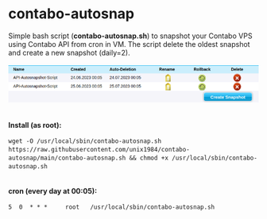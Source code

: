# contabo-autosnap
Simple bash script (**contabo-autosnap.sh**) to snapshot your Contabo VPS using Contabo API from cron in VM.
The script delete the oldest snapshot and create a new snapshot (daily=2).
<br/>
<br/>
![alt text](https://raw.githubusercontent.com/unix1984/contabo-autosnap/main/contabo_api_script.png)
<br/>
<br/>
<br/>
**Install (as root):**

```wget -O /usr/local/sbin/contabo-autosnap.sh https://raw.githubusercontent.com/unix1984/contabo-autosnap/main/contabo-autosnap.sh && chmod +x /usr/local/sbin/contabo-autosnap.sh```
<br/>
<br/>
<br/>
**cron (every day at 00:05):**

```5  0  * * *     root   /usr/local/sbin/contabo-autosnap.sh```
<br/>
<br/>
<br/>
